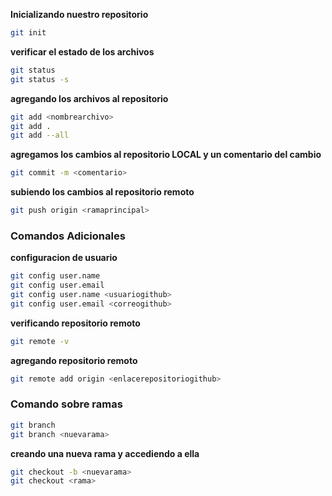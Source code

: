 **Inicializando nuestro repositorio**
```bash
git init
``` 

**verificar el estado de los archivos**
```bash
git status
git status -s
```

**agregando los archivos al repositorio**
```bash
git add <nombrearchivo>
git add .
git add --all
```

**agregamos los cambios al repositorio LOCAL y un comentario del cambio**
```bash
git commit -m <comentario>
```

**subiendo los cambios al repositorio remoto**
```bash
git push origin <ramaprincipal>
```

### Comandos Adicionales
**configuracion de usuario**
```bash
git config user.name
git config user.email
git config user.name <usuariogithub>
git config user.email <correogithub>
```

**verificando repositorio remoto**
```bash
git remote -v
```

**agregando repositorio remoto**
```bash
git remote add origin <enlacerepositoriogithub>
```

### Comando sobre ramas
```bash
git branch
git branch <nuevarama>
```

**creando una nueva rama y accediendo a ella**
```bash
git checkout -b <nuevarama>
git checkout <rama>
```
